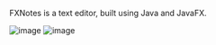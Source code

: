 FXNotes is a text editor, built using Java and JavaFX.

![image](https://user-images.githubusercontent.com/63109471/158613723-7d04776b-5108-49f8-a16c-5e619c42b9f5.png)
![image](https://user-images.githubusercontent.com/63109471/158613894-103641da-1275-4b15-9844-20fa569af3ce.png)

